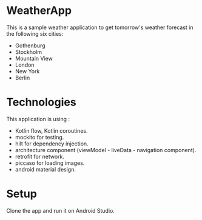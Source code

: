 # WeatherApp
This is a sample weather application to get tomorrow's weather forecast in the
following six cities:
- Gothenburg
- Stockholm
- Mountain View
- London
- New York
- Berlin


# Technologies
This application is using :
- Kotlin flow, Kotlin coroutines.
- mockito for testing.
- hilt for dependency injection.
- architecture component (viewModel - liveData - navigation component).
- retrofit for network.
- piccaso for loading images.
- android material design.


# Setup
 Clone the app and run it on Android Studio.
